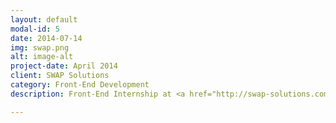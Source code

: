 ```yaml
---
layout: default
modal-id: 5
date: 2014-07-14
img: swap.png
alt: image-alt
project-date: April 2014
client: SWAP Solutions
category: Front-End Development
description: Front-End Internship at <a href="http://swap-solutions.com/">SWAP Solutions</a>

---
```

